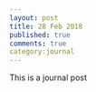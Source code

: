 ```yaml
---
layout: post
title: 28 Feb 2018
published: true
comments: true
category:journal
---
```


This is a journal post
